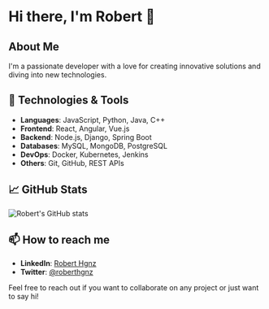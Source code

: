 # Hi there, I'm Robert 👋

## About Me
I'm a passionate developer with a love for creating innovative solutions and diving into new technologies.

## 🔧 Technologies & Tools
- **Languages**: JavaScript, Python, Java, C++
- **Frontend**: React, Angular, Vue.js
- **Backend**: Node.js, Django, Spring Boot
- **Databases**: MySQL, MongoDB, PostgreSQL
- **DevOps**: Docker, Kubernetes, Jenkins
- **Others**: Git, GitHub, REST APIs

## 📈 GitHub Stats
![Robert's GitHub stats](https://github-readme-stats.vercel.app/api?username=roberthgnz&show_icons=true&theme=radical)

## 📫 How to reach me
- **LinkedIn**: [Robert Hgnz](https://www.linkedin.com/in/roberthgnz/)
- **Twitter**: [@roberthgnz](https://twitter.com/roberthgnz)

Feel free to reach out if you want to collaborate on any project or just want to say hi!
